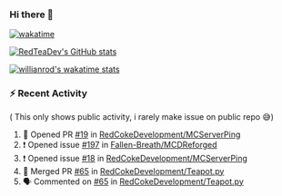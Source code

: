 ### Hi there 👋

<!--
**RedTeaDev/RedTeaDev** is a ✨ _special_ ✨ repository because its `README.md` (this file) appears on your GitHub profile.

Here are some ideas to get you started:

- 🔭 I’m currently working on ...
- 🌱 I’m currently learning ...
- 👯 I’m looking to collaborate on ...
- 🤔 I’m looking for help with ...
- 💬 Ask me about ...
- 📫 How to reach me: ...
- 😄 Pronouns: ...
- ⚡ Fun fact: ...
-->


[![wakatime](https://wakatime.com/badge/user/6b101ed0-04c0-4490-9283-eb61f2efff96.svg)](https://wakatime.com/@6b101ed0-04c0-4490-9283-eb61f2efff96)

[![RedTeaDev's GitHub stats](https://github-readme-stats.vercel.app/api?username=RedTeaDev)](https://github.com/anuraghazra/github-readme-stats)

[![willianrod's wakatime stats](https://github-readme-stats.vercel.app/api/wakatime?username=RedTeaDev)](https://github.com/anuraghazra/github-readme-stats)
### :zap: Recent Activity
( This only shows public activity, i rarely make issue on public repo 😅)

<!--START_SECTION:activity-->
1. 💪 Opened PR [#19](https://github.com/RedCokeDevelopment/MCServerPing/pull/19) in [RedCokeDevelopment/MCServerPing](https://github.com/RedCokeDevelopment/MCServerPing)
2. ❗️ Opened issue [#197](https://github.com/Fallen-Breath/MCDReforged/issues/197) in [Fallen-Breath/MCDReforged](https://github.com/Fallen-Breath/MCDReforged)
3. ❗️ Opened issue [#18](https://github.com/RedCokeDevelopment/MCServerPing/issues/18) in [RedCokeDevelopment/MCServerPing](https://github.com/RedCokeDevelopment/MCServerPing)
4. 🎉 Merged PR [#65](https://github.com/RedCokeDevelopment/Teapot.py/pull/65) in [RedCokeDevelopment/Teapot.py](https://github.com/RedCokeDevelopment/Teapot.py)
5. 🗣 Commented on [#65](https://github.com/RedCokeDevelopment/Teapot.py/issues/65) in [RedCokeDevelopment/Teapot.py](https://github.com/RedCokeDevelopment/Teapot.py)
<!--END_SECTION:activity-->
